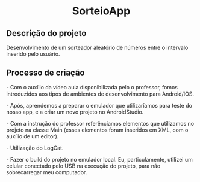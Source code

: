 <h1 align=center>SorteioApp</h1>

<h2>Descrição do projeto</h2>
<p>Desenvolvimento de um sorteador aleatório de números entre o intervalo inserido pelo usuário.</p>

<h2>Processo de criação</h2>
<p>- Com o auxílio da vídeo aula disponibilizada pelo o professor, fomos introduzidos aos tipos de ambientes de desenvolvimento para Android/IOS.</p>
<p>- Após, aprendemos a preparar o emulador que utilizaríamos para teste do nosso app, e a criar um novo projeto no AndroidStudio.</p>
<p>- Com a instrução do professor referênciamos elementos que utilizamos no projeto na classe Main (esses elementos foram inseridos em XML, com o auxílio de um editor).</p>
<p>- Utilização do LogCat.</p>
<p>- Fazer o build do projeto no emulador local. Eu, particulamente, utilizei um celular conectado pelo USB na execução do projeto, para não sobrecarregar meu computador.</p>



